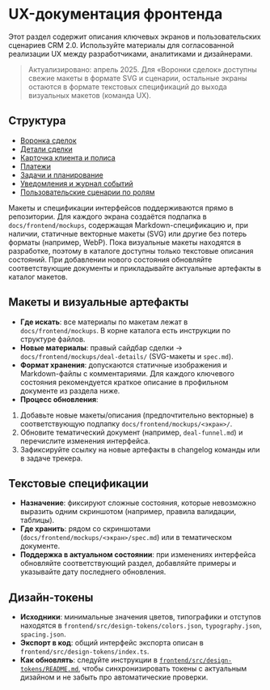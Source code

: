 # UX-документация фронтенда

Этот раздел содержит описания ключевых экранов и пользовательских сценариев CRM 2.0. Используйте материалы для согласованной реализации UX между разработчиками, аналитиками и дизайнерами.

> Актуализировано: апрель 2025. Для «Воронки сделок» доступны свежие макеты в формате SVG и сценарии, остальные экраны остаются в формате текстовых спецификаций до выхода визуальных макетов (команда UX).

## Структура
- [Воронка сделок](deal-funnel.md)
- [Детали сделки](deal-details.md)
- [Карточка клиента и полиса](client-policy-card.md)
- [Платежи](payments.md)
- [Задачи и планирование](tasks.md)
- [Уведомления и журнал событий](notifications.md)
- [Пользовательские сценарии по ролям](user-scenarios.md)

Макеты и спецификации интерфейсов поддерживаются прямо в репозитории. Для каждого экрана создаётся подпапка в `docs/frontend/mockups`, содержащая Markdown-спецификацию и, при наличии, статичные векторные макеты (SVG) или другие без потерь форматы (например, WebP). Пока визуальные макеты находятся в разработке, поэтому в каталоге доступны только текстовые описания состояний. При добавлении нового состояния обновляйте соответствующие документы и прикладывайте актуальные артефакты в каталог макетов.

## Макеты и визуальные артефакты
- **Где искать**: все материалы по макетам лежат в `docs/frontend/mockups`. В корне каталога есть инструкции по структуре файлов.
- **Новые материалы**: правый сайдбар сделки → `docs/frontend/mockups/deal-details/` (SVG-макеты и `spec.md`).
- **Формат хранения**: допускаются статичные изображения и Markdown-файлы с комментариями. Для каждого ключевого состояния рекомендуется краткое описание в профильном документе из раздела ниже.
- **Процесс обновления**:
 1. Добавьте новые макеты/описания (предпочтительно векторные) в соответствующую подпапку `docs/frontend/mockups/<экран>/`.
  2. Обновите тематический документ (например, `deal-funnel.md`) и перечислите изменения интерфейса.
  3. Зафиксируйте ссылку на новые артефакты в changelog команды или в задаче трекера.

## Текстовые спецификации
- **Назначение**: фиксируют сложные состояния, которые невозможно выразить одним скриншотом (например, правила валидации, таблицы).
- **Где хранить**: рядом со скриншотами (`docs/frontend/mockups/<экран>/spec.md`) или в тематическом документе.
- **Поддержка в актуальном состоянии**: при изменениях интерфейса обновляйте соответствующий раздел, добавляйте примеры и указывайте дату последнего обновления.

## Дизайн-токены
- **Исходники**: минимальные значения цветов, типографики и отступов находятся в `frontend/src/design-tokens/colors.json`, `typography.json`, `spacing.json`.
- **Экспорт в код**: общий интерфейс экспорта описан в `frontend/src/design-tokens/index.ts`.
- **Как обновлять**: следуйте инструкции в [`frontend/src/design-tokens/README.md`](../../frontend/src/design-tokens/README.md), чтобы синхронизировать токены с актуальным дизайном и не забыть про автоматические проверки.
